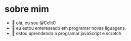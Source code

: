 # sobre mim

- 👋 olá, eu sou @Celit0
- 👀 eu estou enteressado em programar novas liguagens.
- 🌱 estou aprendendo a programar javaScript e scratch.
